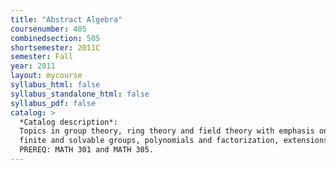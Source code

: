 ```yaml
---
title: "Abstract Algebra"
coursenumber: 405
combinedsection: 505
shortsemester: 2011C
semester: Fall
year: 2011
layout: mycourse
syllabus_html: false
syllabus_standalone_html: false
syllabus_pdf: false
catalog: >
  *Catalog description*:
  Topics in group theory, ring theory and field theory with emphasis on
  finite and solvable groups, polynomials and factorization, extensions of fields.
  PREREQ: MATH 301 and MATH 305.
---
```

